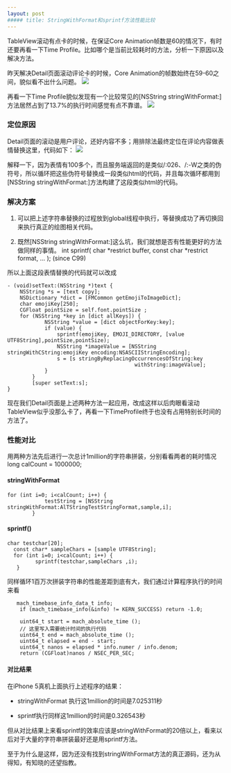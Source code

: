 ```yaml
---
layout: post
##### title: StringWithFormat和sprintf方法性能比较
---
```


TableView滚动有点卡的时候，在保证Core Animation帧数是60的情况下，有时还要再看一下Time Profile。比如哪个是当前比较耗时的方法，分析一下原因以及解决方法。


昨天解决Detail页面滚动评论卡的时候，Core Animation的帧数始终在59-60之间，貌似看不出什么问题。
![](/AllenChiangBlog/public/upload/2014-07-17-coreanimation.png)


再看一下Time Profile貌似发现有一个比较常见的[NSString stringWithFormat:]方法居然占到了13.7%的执行时间感觉有点不靠谱。
![](/AllenChiangBlog/public/upload/2014-07-17-timeprofile.png)


### 定位原因

Detail页面的滚动是用户评论，还好内容不多；用排除法最终定位在评论内容做表情替换这里，代码如下：
![](/AllenChiangBlog/public/upload/2014-07-17-replaceemoj.png)

解释一下，因为表情有100多个，而且服务端返回的是类似/:026、/:-W之类的伪符号，所以循环把这些伪符号替换成一段类似html的代码，并且每次循环都用到[NSString stringWithFormat:]方法构建了这段类似html的代码。

### 解决方案

1. 可以把上述字符串替换的过程放到global线程中执行，等替换成功了再切换回来执行真正的绘图相关代码。

2. 既然[NSString stringWithFormat:]这么坑，我们就想是否有性能更好的方法做同样的事情。
	int sprintf( char *restrict buffer, const char *restrict format, ... );    (since C99)

所以上面这段表情替换的代码就可以改成

	- (void)setText:(NSString *)text {
		NSString *s = [text copy];
   		NSDictionary *dict = [FMCommon getEmojiToImageDict];
   		char emojiKey[250];
   		CGFloat pointSize = self.font.pointSize ;
		for (NSString *key in [dict allKeys]) {
        		NSString *value = [dict objectForKey:key];
        		if (value) {
            		sprintf(emojiKey, EMOJI_DIRECTORY, [value UTF8String],pointSize,pointSize);
            		NSString *imageValue = [NSString stringWithCString:emojiKey encoding:NSASCIIStringEncoding];
            		s = [s stringByReplacingOccurrencesOfString:key
                                             withString:imageValue];
        		}
    		}
    		[super setText:s];
	}

现在我们Detail页面是上述两种方法一起应用，改成这样以后肉眼看滚动TableView似乎没那么卡了，再看一下TimeProfile终于也没有占用特别长时间的方法了。

### 性能对比

用两种方法先后进行一次总计1million的字符串拼装，分别看看两者的耗时情况
	long calCount = 1000000;

#### stringWithFormat
	for (int i=0; i<calCount; i++) {
                testString = [NSString stringWithFormat:AlTStringTestStringFormat,sample,i];
            }

#### sprintf()
	char testchar[20];
      const char* sampleChars = [sample UTF8String];
      for (int i=0; i<calCount; i++) {
             sprintf(testchar,sampleChars ,i);
       }

同样循环1百万次拼装字符串的性能差距到底有大，我们通过计算程序执行的时间来看

	   mach_timebase_info_data_t info;
        if (mach_timebase_info(&info) != KERN_SUCCESS) return -1.0;
        
        uint64_t start = mach_absolute_time ();
        // 这里写入需要统计时间的执行代码
        uint64_t end = mach_absolute_time ();
        uint64_t elapsed = end - start;
        uint64_t nanos = elapsed * info.numer / info.denom;
        return (CGFloat)nanos / NSEC_PER_SEC;

#### 对比结果
在iPhone 5真机上面执行上述程序的结果：

- stringWithFormat 执行这1million的时间是7.025311秒

- sprintf执行同样这1million的时间是0.326543秒

但从对比结果上来看sprintf的效率应该是stringWithFormat的20倍以上，看来以后对于大量的字符串拼装最好还是用sprintf方法。

至于为什么是这样，因为还没有找到stringWithFormat方法的真正源码，还为从得知，有知晓的还望指教。